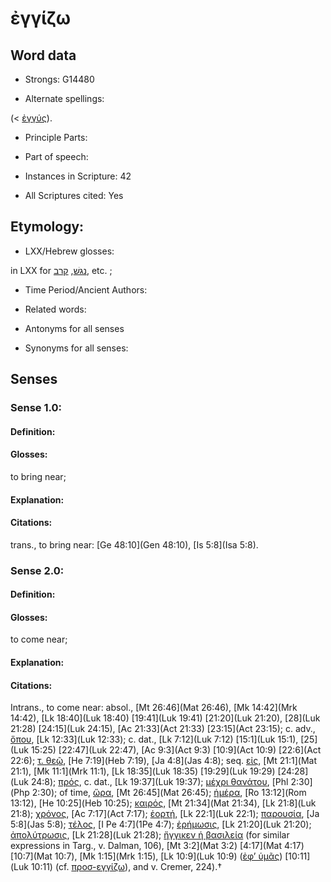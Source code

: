 # ἐγγίζω

<!-- Status: S2=NeedsEdits -->
<!-- Lexica used for edits:   -->

## Word data

* Strongs: G14480

* Alternate spellings:

(< [ἐγγύς]()). 

* Principle Parts: 


* Part of speech: 


* Instances in Scripture: 42

* All Scriptures cited: Yes

## Etymology: 


* LXX/Hebrew glosses: 

in LXX for [נגשׁ](//en-uhl/H5066), [קרב](//en-uhl/H7126), etc. ;

* Time Period/Ancient Authors: 


* Related words: 

* Antonyms for all senses

* Synonyms for all senses: 


## Senses 


### Sense  1.0: 

#### Definition: 

#### Glosses: 

to bring near; 

#### Explanation: 


#### Citations: 

trans., to bring near: [Ge 48:10](Gen 48:10), [Is 5:8](Isa 5:8). 

### Sense  2.0: 

#### Definition: 

#### Glosses: 

to come near; 

#### Explanation: 


#### Citations: 

Intrans., to come near: absol., [Mt 26:46](Mat 26:46), [Mk 14:42](Mrk 14:42), [Lk 18:40](Luk 18:40)  [19:41](Luk 19:41) [21:20](Luk 21:20), [28](Luk 21:28) [24:15](Luk 24:15), [Ac 21:33](Act 21:33)  [23:15](Act 23:15); c. adv., [ὅπου](), [Lk 12:33](Luk 12:33); c. dat., [Lk 7:12](Luk 7:12)  [15:1](Luk 15:1), [25](Luk 15:25) [22:47](Luk 22:47), [Ac 9:3](Act 9:3)  [10:9](Act 10:9) [22:6](Act 22:6); [τ. θεῷ](), [He 7:19](Heb 7:19), [Ja 4:8](Jas 4:8); seq. [εἰς](), [Mt 21:1](Mat 21:1), [Mk 11:1](Mrk 11:1), [Lk 18:35](Luk 18:35)  [19:29](Luk 19:29) [24:28](Luk 24:8); [πρός](), c. dat., [Lk 19:37](Luk 19:37); [μέχρι θανάτου](), [Phl 2:30](Php 2:30); of time, [ὥρα](), [Mt 26:45](Mat 26:45); [ἡμέρα](), [Ro 13:12](Rom 13:12), [He 10:25](Heb 10:25); [καιρός](), [Mt 21:34](Mat 21:34), [Lk 21:8](Luk 21:8); [χρόνος](), [Ac 7:17](Act 7:17); [ἑορτή](), [Lk 22:1](Luk 22:1); [παρουσία](), [Ja 5:8](Jas 5:8); [τέλος](), [I Pe 4:7](1Pe 4:7); [ἐρήμωσις](), [Lk 21:20](Luk 21:20); [ἀπολύτρωσις](), [Lk 21:28](Luk 21:28); [ἤγγικεν ἡ βασιλεία]() (for similar expressions in Targ., v. Dalman, 106), [Mt 3:2](Mat 3:2)  [4:17](Mat 4:17) [10:7](Mat 10:7), [Mk 1:15](Mrk 1:15), [Lk 10:9](Luk 10:9) ([ἐφ’ ὑμᾶς]()) [10:11](Luk 10:11) (cf. [προσ-εγγίζω]()), and v. Cremer, 224).†
